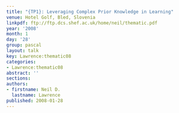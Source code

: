 ```yaml
---
title: "{TP1}: Leveraging Complex Prior Knowledge in Learning"
venue: Hotel Golf, Bled, Slovenia
linkpdf: ftp://ftp.dcs.shef.ac.uk/home/neil/thematic.pdf
year: '2008'
month: 1
day: '28'
group: pascal
layout: talk
key: Lawrence:thematic08
categories:
- Lawrence:thematic08
abstract: ''
sections: 
authors:
- firstname: Neil D.
  lastname: Lawrence
published: 2008-01-28
---
```

